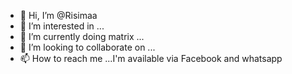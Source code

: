 - 👋 Hi, I’m @Risimaa
- 👀 I’m interested in ... 
- 🌱 I’m currently doing matrix ...
- 💞️ I’m looking to collaborate on ...
- 📫 How to reach me ...I'm available via Facebook and whatsapp 

<!---
Risimaa/Risimaa is a ✨ special ✨ repository because its `README.md` (this file) appears on your GitHub profile.
You can click the Preview link to take a look at your changes.
--->
